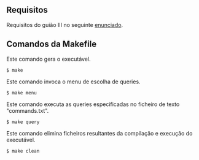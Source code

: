 ## Requisitos
Requisitos do guião III no seguinte [enunciado](https://github.com/Katilho/LI3/blob/main/guiao-3/LI3-Guia%CC%83o%20III.pdf).  

## Comandos da Makefile
Este comando gera o executável.
```
$ make
```  
Este comando invoca o menu de escolha de queries.
```
$ make menu
```  
Este comando executa as queries especificadas no ficheiro de texto "commands.txt".
```
$ make query
```  
Este comando elimina ficheiros resultantes da compilação e execução do executável.
```
$ make clean
```  
